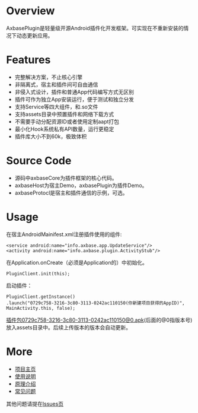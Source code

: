 # Overview
AxbasePlugin是轻量级开源Android插件化开发框架。可实现在不重新安装的情况下动态更新应用。

# Features
- 完整解决方案，不止核心引擎
- 非隔离式，宿主和插件间可自由通信
- 非侵入式设计，插件和普通App代码编写方式无区别
- 插件可作为独立App安装运行，便于测试和独立分发
- 支持Service等四大组件，和.so文件
- 支持assets目录中预置插件和网络下载方式
- 不需要手动分配资源ID或者使用定制aapt打包
- 最小化Hook系统私有API数量，运行更稳定
- 插件库大小不到60k，极致体积

# Source Code
- 源码中axbaseCore为插件框架的核心代码。
- axbaseHost为宿主Demo，axbasePlugin为插件Demo。
- axbaseProtocl是宿主和插件通信的示例，可选。

# Usage
在宿主AndroidMainifest.xml注册插件使用的组件:
```
<service android:name="info.axbase.app.UpdateService"/>
<activity android:name="info.axbase.plugin.ActivityStub"/>
```
在Application.onCreate（必须是Application的）中初始化。
```
PluginClient.init(this);
```
启动插件：
```
PluginClient.getInstance()
.launch("0729c758-3216-3c80-3113-0242ac110150(你新建项目获得的AppID)", MainActivity.this, false);
```
插件包0729c758-3216-3c80-3113-0242ac110150@0.apk(后面的@0指版本号)放入assets目录中。后续上传版本的版本会自动更新。

# More
- [项目主页](http://www.axbase.info)
- [使用说明](http://www.axbase.info/Doc/start)
- [原理介绍](http://my.oschina.net/chunquedong/blog/676946)
- [常见问题](https://github.com/chunquedong/axbasePlugin/wiki)

其他问题请提在[Issues页](https://github.com/chunquedong/axbasePlugin/issues)
